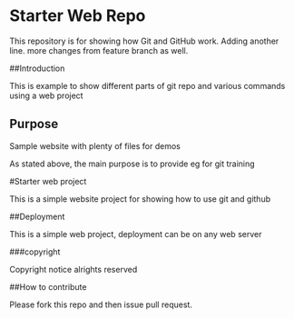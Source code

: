 # Starter Web Repo

This repository is for showing how Git and GitHub work. Adding another line. more changes from feature branch as well.

##Introduction

This is example to show different parts of git repo and various commands using a web project

## Purpose

Sample website with plenty of files for demos

As stated above, the main purpose is to provide eg for git training

#Starter web project

This is a simple website project for showing how to use git and github

##Deployment

This is a simple web project, deployment can be on any web server

###copyright

Copyright notice alrights reserved

##How to contribute

Please fork this repo and then issue pull request.

